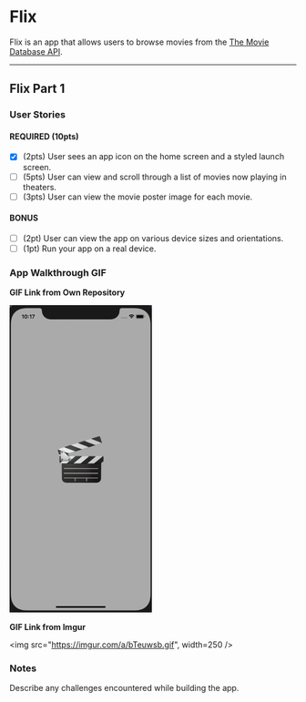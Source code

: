 # Flix

Flix is an app that allows users to browse movies from the [The Movie Database API](http://docs.themoviedb.apiary.io/#).

---

## Flix Part 1

### User Stories

#### REQUIRED (10pts)
- [x] (2pts) User sees an app icon on the home screen and a styled launch screen.
- [ ] (5pts) User can view and scroll through a list of movies now playing in theaters.
- [ ] (3pts) User can view the movie poster image for each movie.

#### BONUS
- [ ] (2pt) User can view the app on various device sizes and orientations.
- [ ] (1pt) Run your app on a real device.

### App Walkthrough GIF

**GIF Link from Own Repository**

<img src=https://github.com/divine-cpu/love-cat/blob/main/grader-task-ios.gif width=250><br>

**GIF Link from Imgur**

<img src="https://imgur.com/a/bTeuwsb.gif", width=250 />

### Notes
Describe any challenges encountered while building the app.
